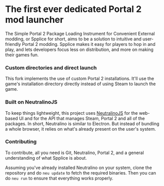 # The first ever dedicated Portal 2 mod launcher
The Simple Portal 2 Package Loading Instrument for Convenient External modding, or Spplice for short, aims to be a solution to intuitive and user-friendly Portal 2 modding. Spplice makes it easy for players to hop in and play, and lets developers focus less on distribution, and more on making their games fun.

### Custom directories and direct launch
This fork implements the use of custom Portal 2 installations. It'll use the game's installation directory directly instead of using Steam to launch the game.

### Built on NeutralinoJS
To keep things lightweight, this project uses [NeutralinoJS](https://neutralino.js.org) for the web-based UI and for the API that manages Steam, Portal 2 and all of the packages. In short, Neutralino is similar to Electron. But instead of bundling a whole browser, it relies on what's already present on the user's system.

### Contributing
To contribute, all you need is Git, Neutralino, Portal 2, and a general understanding of what Spplice is about.

Assuming you've already installed Neutralino on your system, clone the repository and do `neu update` to fetch the required binaries. Then you can do `neu run` to ensure that everything works properly.
